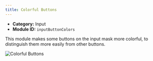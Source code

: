 ```yaml
---
title: Colorful Buttons
---
```


- **Category:** Input
- **Module ID:** `inputButtonColors`

This module makes some buttons on the input mask more colorful, to distinguish them more easily from other buttons.

![Colorful Buttons](/images/inputButtonColors.png)
